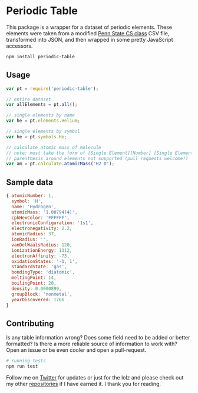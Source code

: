 Periodic Table
===

This package is a wrapper for a dataset of periodic elements. These elements were taken from a modified [Penn State CS class](http://php.scripts.psu.edu/djh300/cmpsc221/p3s11-pt-data.htm) CSV file, transformed into JSON, and then wrapped in some pretty JavaScript accessors.  

```bash
npm install periodic-table
```

## Usage

```js
var pt = require('periodic-table');

// entire dataset
var allElements = pt.all();

// single elements by name
var he = pt.elements.Helium;

// single elements by symbol
var he = pt.symbols.He;

// calculate atomic mass of molecule
// note: must take the form of [Single Element][Number] [Single Element][Number] ...
// parenthesis around elements not supported (pull requests welcome!)
var am = pt.calculate.atomicMass("H2 O");
```

## Sample data

```js
{ atomicNumber: 1,
  symbol: 'H',
  name: 'Hydrogen',
  atomicMass: '1.00794(4)',
  cpkHexColor: 'FFFFFF',
  electronicConfiguration: '1s1',
  electronegativity: 2.2,
  atomicRadius: 37,
  ionRadius: '',
  vanDelWaalsRadius: 120,
  ionizationEnergy: 1312,
  electronAffinity: -73,
  oxidationStates: '-1, 1',
  standardState: 'gas',
  bondingType: 'diatomic',
  meltingPoint: 14,
  boilingPoint: 20,
  density: 0.0000899,
  groupBlock: 'nonmetal',
  yearDiscovered: 1766 
}
```


## Contributing

Is any table information wrong? Does some field need to be added or better formatted? Is there a more reliable source of information to work with? Open an issue or be even cooler and open a pull-request.

```bash
# running tests
npm run test
```

Follow me on [Twitter](https://twitter.com/compooter) for updates or just for the lolz and please check out my other [repositories](https://github.com/andrejewski) if I have earned it. I thank you for reading.
